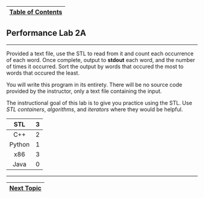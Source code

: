 |[Table of Contents](/00-Table-of-Contents.md)|
|---|

## Performance Lab 2A

---

Provided a text file, use the STL to read from it and count each occurrence of each word. Once complete, output to **stdout** each word, and the number of times it occurred. Sort the output by words that occured the most to words that occured the least. 

You will write this program in its entirety. There will be no source code provided by the instructor, only a text file containing the input.

The instructional goal of this lab is to give you practice using the STL. Use _STL containers_, _algorithms_, and _iterators_ where they would be helpful.

| STL | 3 |
| :---: | :---: |
| C++ | 2 |
| Python | 1 |
| x86 | 3 |
| Java | 0 |

---

|[Next Topic](/ch02_Cpp_STL/2.11_lambda-expressions.md)|
|---|
